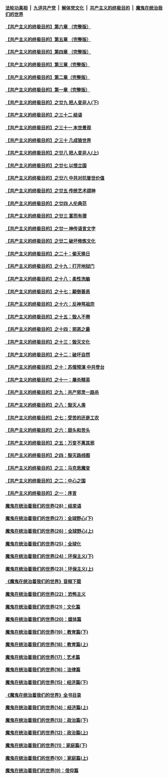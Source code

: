 ####  [法轮功真相](../../../../basic/blob/master/README.md?t=09052126) &nbsp;|&nbsp; [九评共产党](../../../../9ping.md/blob/master/README.md?t=09052126) &nbsp;|&nbsp; [解体党文化](../../../../jtdwh.md/blob/master/README.md?t=09052126)  &nbsp;|&nbsp; [共产主义的终极目的](../../../../gczydzjmd.md/blob/master/README.md?t=09052126) &nbsp;|&nbsp; [魔鬼在统治我们的世界](../../../../mgztzwmdsj.md/blob/master/README.md?t=09052126) 

#### [【共产主义的终极目的】第六章 （完整版）](../pages/nsc422/n11428913.md?t=09052126) 

#### [【共产主义的终极目的】第五章 （完整版）](../pages/nsc422/n11428912.md?t=09052126) 

#### [【共产主义的终极目的】第四章 （完整版）](../pages/nsc422/n11428907.md?t=09052126) 

#### [【共产主义的终极目的】第三章（完整版）](../pages/nsc422/n11428848.md?t=09052126) 

#### [【共产主义的终极目的】第二章（完整版）](../pages/nsc422/n11428831.md?t=09052126) 

#### [【共产主义的终极目的】第一章（完整版）](../pages/nsc422/n11417651.md?t=09052126) 

#### [【共产主义的终极目的】之廿九 把人变非人(下)](../pages/nsc422/n11344140.md?t=09052126) 

#### [【共产主义的终极目的】之三十二 结语](../pages/nsc422/n11360535.md?t=09052126) 

#### [【共产主义的终极目的】之三十一 末世景观](../pages/nsc422/n11351129.md?t=09052126) 

#### [【共产主义的终极目的】之三十 几成狼世界](../pages/nsc422/n11348280.md?t=09052126) 

#### [【共产主义的终极目的】之廿八 把人变非人(上)](../pages/nsc422/n11340492.md?t=09052126) 

#### [【共产主义的终极目的】之廿七 以恨立国](../pages/nsc422/n11336944.md?t=09052126) 

#### [【共产主义的终极目的】之廿六 中共对抗普世价值](../pages/nsc422/n11324785.md?t=09052126) 

#### [【共产主义的终极目的】之廿五 传统艺术颂神](../pages/nsc422/n11296396.md?t=09052126) 

#### [【共产主义的终极目的】之廿四 人伦典范](../pages/nsc422/n11296397.md?t=09052126) 

#### [【共产主义的终极目的】之廿三 富而有德](../pages/nsc422/n11283598.md?t=09052126) 

#### [【共产主义的终极目的】之廿一 神传语言文字](../pages/nsc422/n11263265.md?t=09052126) 

#### [【共产主义的终极目的】之廿二 破坏修炼文化](../pages/nsc422/n11245728.md?t=09052126) 

#### [【共产主义的终极目的】之二十：偷天换日](../pages/nsc422/n11238846.md?t=09052126) 

#### [【共产主义的终极目的】之十九：打开地狱门](../pages/nsc422/n11206376.md?t=09052126) 

#### [【共产主义的终极目的】之十八：柔性洗脑](../pages/nsc422/n11199994.md?t=09052126) 

#### [【共产主义的终极目的】之十七：颠倒善恶](../pages/nsc422/n11179782.md?t=09052126) 

#### [【共产主义的终极目的】之十六：反神骂祖宗](../pages/nsc422/n11166798.md?t=09052126) 

#### [【共产主义的终极目的】之十五：毁人不倦](../pages/nsc422/n11166792.md?t=09052126) 

#### [【共产主义的终极目的】之十四：邪恶之最](../pages/nsc422/n11150249.md?t=09052126) 

#### [【共产主义的终极目的】之十三：毁灭文化](../pages/nsc422/n11135227.md?t=09052126) 

#### [【共产主义的终极目的】之十二：破坏自然](../pages/nsc422/n11135214.md?t=09052126) 

#### [【共产主义的终极目的】之十：苏俄预演 中共登台](../pages/nsc422/n11118424.md?t=09052126) 

#### [【共产主义的终极目的】之十一：屠杀精英](../pages/nsc422/n11118442.md?t=09052126) 

#### [【共产主义的终极目的】之九：共产邪灵一路杀](../pages/nsc422/n11114139.md?t=09052126) 

#### [【共产主义的终极目的】之八：毁灭人类](../pages/nsc422/n11108503.md?t=09052126) 

#### [【共产主义的终极目的】之七：受苦的还是工农](../pages/nsc422/n11101809.md?t=09052126) 

#### [【共产主义的终极目的】之六：甜头和苦头](../pages/nsc422/n11096971.md?t=09052126) 

#### [【共产主义的终极目的】之五：万变不离其邪](../pages/nsc422/n11091285.md?t=09052126) 

#### [【共产主义的终极目的】之四：毁灭路线图](../pages/nsc422/n11086284.md?t=09052126) 

#### [【共产主义的终极目的】之三：马克思魔变](../pages/nsc422/n11061941.md?t=09052126) 

#### [【共产主义的终极目的】之二：中心之国](../pages/nsc422/n11047728.md?t=09052126) 

#### [【共产主义的终极目的】之一：序言](../pages/nsc422/n11086077.md?t=09052126) 

#### [魔鬼在统治着我们的世界(28)：结束语](../pages/nsc422/n10936246.md?t=09052126) 

#### [魔鬼在统治着我们的世界(27)：全球野心(下)](../pages/nsc422/n10928319.md?t=09052126) 

#### [魔鬼在统治着我们的世界(26)：全球野心(上)](../pages/nsc422/n10900318.md?t=09052126) 

#### [魔鬼在统治着我们的世界(25)：全球化](../pages/nsc422/n10788205.md?t=09052126) 

#### [魔鬼在统治着我们的世界(24)：环保主义(下)](../pages/nsc422/n10695307.md?t=09052126) 

#### [魔鬼在统治着我们的世界(23)：环保主义(上)](../pages/nsc422/n10688613.md?t=09052126) 

#### [《魔鬼在统治着我们的世界》音频下载](../pages/nsc422/n10635553.md?t=09052126) 

#### [魔鬼在统治着我们的世界(22)：恐怖主义](../pages/nsc422/n10614727.md?t=09052126) 

#### [魔鬼在统治着我们的世界(21)：文化篇](../pages/nsc422/n10597706.md?t=09052126) 

#### [魔鬼在统治着我们的世界(20)：媒体篇](../pages/nsc422/n10586579.md?t=09052126) 

#### [魔鬼在统治着我们的世界(19)：教育篇(下)](../pages/nsc422/n10564808.md?t=09052126) 

#### [魔鬼在统治着我们的世界(18)：教育篇(上)](../pages/nsc422/n10526970.md?t=09052126) 

#### [魔鬼在统治着我们的世界(17)：艺术篇](../pages/nsc422/n10499093.md?t=09052126) 

#### [魔鬼在统治着我们的世界(16)：法律篇](../pages/nsc422/n10485969.md?t=09052126) 

#### [魔鬼在统治着我们的世界(15)：经济篇(下)](../pages/nsc422/n10469975.md?t=09052126) 

#### [《魔鬼在统治着我们的世界》全书目录](../pages/nsc422/n10464261.md?t=09052126) 

#### [魔鬼在统治着我们的世界(14)：经济篇(上)](../pages/nsc422/n10457370.md?t=09052126) 

#### [魔鬼在统治着我们的世界(13)：政治篇(下)](../pages/nsc422/n10448270.md?t=09052126) 

#### [魔鬼在统治着我们的世界(12)：政治篇(上)](../pages/nsc422/n10444576.md?t=09052126) 

#### [魔鬼在统治着我们的世界(11)：家庭篇(下)](../pages/nsc422/n10440961.md?t=09052126) 

#### [魔鬼在统治着我们的世界(10)：家庭篇(上)](../pages/nsc422/n10435448.md?t=09052126) 

#### [魔鬼在统治着我们的世界(9)：信仰篇](../pages/nsc422/n10432159.md?t=09052126) 

